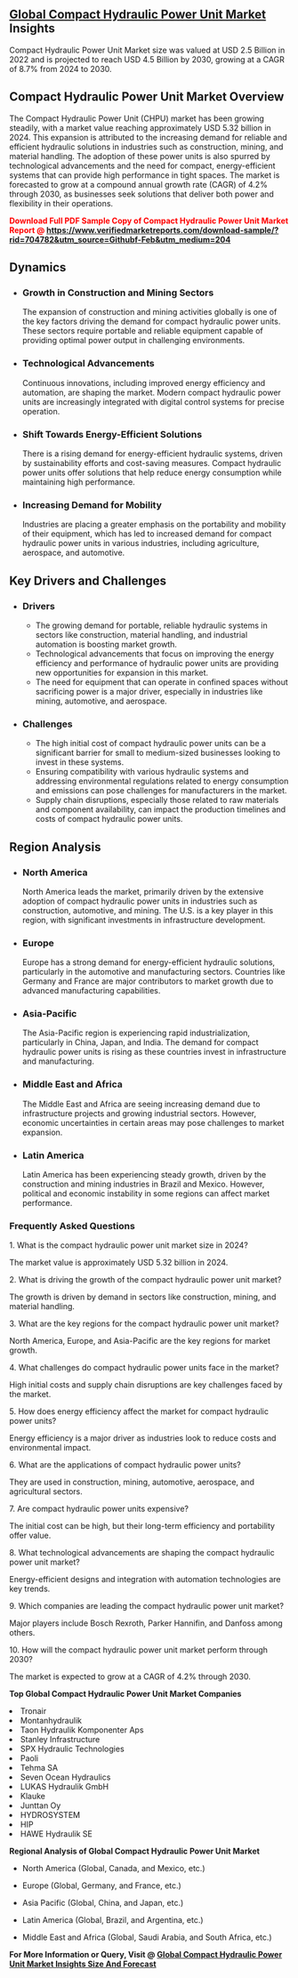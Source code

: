 <h2><a href="https://www.verifiedmarketreports.com/download-sample/?rid=704782&amp;utm_source=Githubf&amp;utm_medium=204" target="_blank">Global Compact Hydraulic Power Unit Market</a> Insights</h2><p>Compact Hydraulic Power Unit Market size was valued at USD 2.5 Billion in 2022 and is projected to reach USD 4.5 Billion by 2030, growing at a CAGR of 8.7% from 2024 to 2030.</p><p> <h2>Compact Hydraulic Power Unit Market Overview</h2> <p>The Compact Hydraulic Power Unit (CHPU) market has been growing steadily, with a market value reaching approximately USD 5.32 billion in 2024. This expansion is attributed to the increasing demand for reliable and efficient hydraulic solutions in industries such as construction, mining, and material handling. The adoption of these power units is also spurred by technological advancements and the need for compact, energy-efficient systems that can provide high performance in tight spaces. The market is forecasted to grow at a compound annual growth rate (CAGR) of 4.2% through 2030, as businesses seek solutions that deliver both power and flexibility in their operations.</p> <p><strong><p><span class=""><span style="color: #ff0000;"><strong>Download Full PDF Sample Copy of Compact Hydraulic Power Unit Market Report</strong> @ </span><a href="https://www.verifiedmarketreports.com/download-sample/?rid=704782&amp;utm_source=Githubf-Feb&amp;utm_medium=204" target="_blank">https://www.verifiedmarketreports.com/download-sample/?rid=704782&amp;utm_source=Githubf-Feb&amp;utm_medium=204</a></span></p></strong></p> <h2>Dynamics</h2> <ul> <li><h3>Growth in Construction and Mining Sectors</h3> The expansion of construction and mining activities globally is one of the key factors driving the demand for compact hydraulic power units. These sectors require portable and reliable equipment capable of providing optimal power output in challenging environments.</li> <li><h3>Technological Advancements</h3> Continuous innovations, including improved energy efficiency and automation, are shaping the market. Modern compact hydraulic power units are increasingly integrated with digital control systems for precise operation.</li> <li><h3>Shift Towards Energy-Efficient Solutions</h3> There is a rising demand for energy-efficient hydraulic systems, driven by sustainability efforts and cost-saving measures. Compact hydraulic power units offer solutions that help reduce energy consumption while maintaining high performance.</li> <li><h3>Increasing Demand for Mobility</h3> Industries are placing a greater emphasis on the portability and mobility of their equipment, which has led to increased demand for compact hydraulic power units in various industries, including agriculture, aerospace, and automotive.</li> </ul> <h2>Key Drivers and Challenges</h2> <ul> <li><h3>Drivers</h3> <ul> <li>The growing demand for portable, reliable hydraulic systems in sectors like construction, material handling, and industrial automation is boosting market growth.</li> <li>Technological advancements that focus on improving the energy efficiency and performance of hydraulic power units are providing new opportunities for expansion in this market.</li> <li>The need for equipment that can operate in confined spaces without sacrificing power is a major driver, especially in industries like mining, automotive, and aerospace.</li> </ul> </li> <li><h3>Challenges</h3> <ul> <li>The high initial cost of compact hydraulic power units can be a significant barrier for small to medium-sized businesses looking to invest in these systems.</li> <li>Ensuring compatibility with various hydraulic systems and addressing environmental regulations related to energy consumption and emissions can pose challenges for manufacturers in the market.</li> <li>Supply chain disruptions, especially those related to raw materials and component availability, can impact the production timelines and costs of compact hydraulic power units.</li> </ul> </li> </ul> <h2>Region Analysis</h2> <ul> <li><h3>North America</h3> North America leads the market, primarily driven by the extensive adoption of compact hydraulic power units in industries such as construction, automotive, and mining. The U.S. is a key player in this region, with significant investments in infrastructure development.</li> <li><h3>Europe</h3> Europe has a strong demand for energy-efficient hydraulic solutions, particularly in the automotive and manufacturing sectors. Countries like Germany and France are major contributors to market growth due to advanced manufacturing capabilities.</li> <li><h3>Asia-Pacific</h3> The Asia-Pacific region is experiencing rapid industrialization, particularly in China, Japan, and India. The demand for compact hydraulic power units is rising as these countries invest in infrastructure and manufacturing.</li> <li><h3>Middle East and Africa</h3> The Middle East and Africa are seeing increasing demand due to infrastructure projects and growing industrial sectors. However, economic uncertainties in certain areas may pose challenges to market expansion.</li> <li><h3>Latin America</h3> Latin America has been experiencing steady growth, driven by the construction and mining industries in Brazil and Mexico. However, political and economic instability in some regions can affect market performance.</li> </ul> <h3>Frequently Asked Questions</h3> <p>1. What is the compact hydraulic power unit market size in 2024?</p> <p>The market value is approximately USD 5.32 billion in 2024.</p> <p>2. What is driving the growth of the compact hydraulic power unit market?</p> <p>The growth is driven by demand in sectors like construction, mining, and material handling.</p> <p>3. What are the key regions for the compact hydraulic power unit market?</p> <p>North America, Europe, and Asia-Pacific are the key regions for market growth.</p> <p>4. What challenges do compact hydraulic power units face in the market?</p> <p>High initial costs and supply chain disruptions are key challenges faced by the market.</p> <p>5. How does energy efficiency affect the market for compact hydraulic power units?</p> <p>Energy efficiency is a major driver as industries look to reduce costs and environmental impact.</p> <p>6. What are the applications of compact hydraulic power units?</p> <p>They are used in construction, mining, automotive, aerospace, and agricultural sectors.</p> <p>7. Are compact hydraulic power units expensive?</p> <p>The initial cost can be high, but their long-term efficiency and portability offer value.</p> <p>8. What technological advancements are shaping the compact hydraulic power unit market?</p> <p>Energy-efficient designs and integration with automation technologies are key trends.</p> <p>9. Which companies are leading the compact hydraulic power unit market?</p> <p>Major players include Bosch Rexroth, Parker Hannifin, and Danfoss among others.</p> <p>10. How will the compact hydraulic power unit market perform through 2030?</p> <p>The market is expected to grow at a CAGR of 4.2% through 2030.</p> </p><p><strong>Top Global Compact Hydraulic Power Unit Market Companies</strong></p><div data-test-id=""><p><li>Tronair</li><li> Montanhydraulik</li><li> Taon Hydraulik Komponenter Aps</li><li> Stanley Infrastructure</li><li> SPX Hydraulic Technologies</li><li> Paoli</li><li> Tehma SA</li><li> Seven Ocean Hydraulics</li><li> LUKAS Hydraulik GmbH</li><li> Klauke</li><li> Junttan Oy</li><li> HYDROSYSTEM</li><li> HIP</li><li> HAWE Hydraulik SE</li></p><div><strong>Regional Analysis of&nbsp;Global Compact Hydraulic Power Unit Market</strong></div><ul><li dir="ltr"><p dir="ltr">North America&nbsp;(Global, Canada, and Mexico, etc.)</p></li><li dir="ltr"><p dir="ltr">Europe (Global, Germany, and France, etc.)</p></li><li dir="ltr"><p dir="ltr">Asia Pacific&nbsp;(Global, China, and Japan, etc.)</p></li><li dir="ltr"><p dir="ltr">Latin America&nbsp;(Global, Brazil, and Argentina, etc.)</p></li><li dir="ltr">Middle East and Africa&nbsp;(Global, Saudi Arabia, and South Africa, etc.)</li></ul><p><strong>For More Information or Query, Visit @&nbsp;</strong><strong><a href="https://www.verifiedmarketreports.com/product/compact-hydraulic-power-unit-market/?utm_source=Githubf&amp;utm_medium=204" target="_blank">Global Compact Hydraulic Power Unit Market Insights Size And Forecast</a></strong></p></div>
